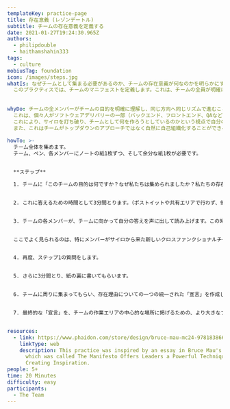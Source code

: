 ```yaml
---
templateKey: practice-page
title: 存在意義 (レゾンデートル)
subtitle: チームの存在意義を定義する
date: 2021-01-27T19:24:30.965Z
authors:
  - philipdouble
  - haithamshahin333
tags:
  - culture
mobiusTag: foundation
icon: /images/steps.jpg
whatIs: なぜチームとして集まる必要があるのか、チームの存在意義が何なのかを明らかにすることは、チームにとって重要ことです。このプラクティスは、チームのフォーミング時や方針が新しくなるときに、チームとして実施することでチームの存在意義を明らかにします。
  このプラクティスでは、チームのマニフェストを定義します。これは、チームの全員が明確に目標を理解できるようになるだけでなく、プレッシャーがあったり、目的の明確さが曇ってしまうようなときに、道標としての役割を果たします。
  
  
whyDo: チームの全メンバーがチームの目的を明確に理解し、同じ方向へ同じリズムで進むことを確実にするために、このプラクティスを実行します。
  これは、個々人がソフトウェアデリバリーの一部（バックエンド、フロントエンド、QAなど）を担当するだけの存在ではなく、クロスファンクショナルで製品に焦点を当てたチームを形成する方法です。
  これにより、サイロを打ち破り、チームとして何を作ろうとしているのかという視点で自分の役割を考えるようになります。
  また、これはチームがトップダウンのアプローチではなく自然に自己組織化することができる方法でもあります。
  
howTo: >-
  チーム全体を集めます。
  チーム、ペン、各メンバーにノートの紙1枚ずつ、そして余分な紙1枚が必要です。


  **ステップ**

  1. チームに「このチームの目的は何ですか？なぜ私たちは集められましたか？私たちの存在理由は何ですか？」と尋ねます。


  2. これに答えるための時間として3分間とります。（ポストイットや共有エリアで行わず、他の人の答えを見ずに各自が独立して答えるようにします。）


  3. チームの各メンバーが、チームに向かって自分の答えを声に出して読み上げます。この時点では議論や討論は行いません。


  ここでよく見られるのは、特にメンバーがサイロから来た新しいクロスファンクショナルチームでは、チームの存在理由を自分たちの規律に偏らせがちであるということです。


  4. 再度、ステップ1の質問をします。


  5. さらに3分間とり、紙の裏に書いてもらいます。


  6. チームに周りに集まってもらい、存在理由についての一つの統一された「宣言」を作成してもらいます。


  7. 最終的な「宣言」を、チームの作業エリアの中心的な場所に掲げるための、より大きなフォーマット（ポスターや大きな紙など）に転記します。これは定期的なリマインダーとなります。


resources:
  - link: https://www.phaidon.com/store/design/bruce-mau-mc24-9781838660505/
    linkType: web
    description: This practice was inspired by an essay in Bruce Mau's book, MC24,
      which was called The Manifesto Offers Leaders a Powerful Technique for
      Creating Inspiration.
people: 5+
time: 20 Minutes
difficulty: easy
participants:
  - The Team
---
```

